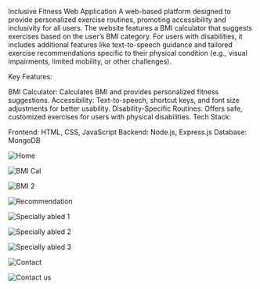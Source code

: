 Inclusive Fitness Web Application
A web-based platform designed to provide personalized exercise routines, promoting accessibility and inclusivity for all users. The website features a BMI calculator that suggests exercises based on the user’s BMI category. For users with disabilities, it includes additional features like text-to-speech guidance and tailored exercise recommendations specific to their physical condition (e.g., visual impairments, limited mobility, or other challenges).

Key Features:

BMI Calculator: Calculates BMI and provides personalized fitness suggestions.
Accessibility: Text-to-speech, shortcut keys, and font size adjustments for better usability.
Disability-Specific Routines: Offers safe, customized exercises for users with physical disabilities.
Tech Stack:

Frontend: HTML, CSS, JavaScript
Backend: Node.js, Express.js
Database: MongoDB

![Home](https://github.com/user-attachments/assets/550a9d90-23f7-4b63-8d6b-5ce3f8253897)

![BMI Cal](https://github.com/user-attachments/assets/fe6a487e-e7b9-48c2-a1ab-1d57d3143e42)

![BMI 2](https://github.com/user-attachments/assets/c0c81587-4d58-4617-8a33-e8085ef027ce)

![Recommendation](https://github.com/user-attachments/assets/8b41ecad-825a-409d-b283-9b8393057ce2)

![Specially abled 1](https://github.com/user-attachments/assets/0ab35a9e-dffa-4535-904e-42c84eeb6e01)

![Specially abled 2](https://github.com/user-attachments/assets/9b63ae02-4c83-4688-a641-c7e34c321f41)

![Specially abled 3](https://github.com/user-attachments/assets/cf79158a-6922-450c-b946-c777f5811211)

![Contact](https://github.com/user-attachments/assets/846ce224-8349-4eac-b349-2209455f6fb9)

![Contact us](https://github.com/user-attachments/assets/3229ce1a-25e3-417b-9611-218b233ff6d0)



